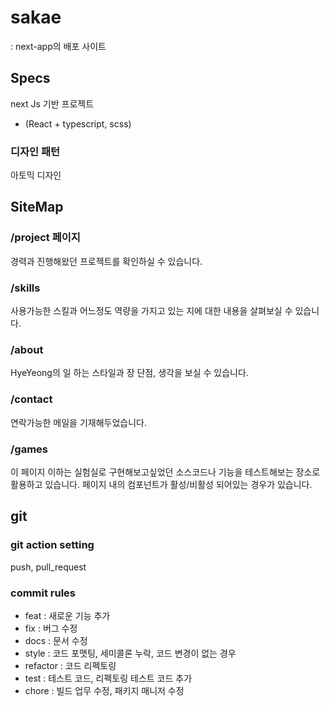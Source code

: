 # sakae
: next-app의 배포 사이트
## Specs

next Js 기반 프로젝트
 - (React + typescript, scss)

### 디자인 패턴
아토믹 디자인

## SiteMap

### /project 페이지

경력과 진행해왔던 프로젝트를 확인하실 수 있습니다.

### /skills

사용가능한 스킬과 어느정도 역량을 가지고 있는 지에 대한 내용을 살펴보실 수 있습니다.

### /about

HyeYeong의 일 하는 스타일과 장 단점, 생각을 보실 수 있습니다.

### /contact

연락가능한 메일을 기재해두었습니다.

### /games

이 페이지 이하는 실험실로 구현해보고싶었던 소스코드나 기능을 테스트해보는 장소로 활용하고 있습니다.
페이지 내의 컴포넌트가 활성/비활성 되어있는 경우가 있습니다.

## git

### git action setting

push, pull_request

### commit rules

- feat : 새로운 기능 추가
- fix : 버그 수정
- docs : 문서 수정
- style : 코드 포맷팅, 세미콜론 누락, 코드 변경이 없는 경우
- refactor : 코드 리펙토링
- test : 테스트 코드, 리펙토링 테스트 코드 추가
- chore : 빌드 업무 수정, 패키지 매니저 수정
